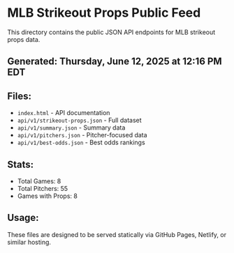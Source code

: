 # MLB Strikeout Props Public Feed

This directory contains the public JSON API endpoints for MLB strikeout props data.

## Generated: Thursday, June 12, 2025 at 12:16 PM EDT

## Files:
- `index.html` - API documentation
- `api/v1/strikeout-props.json` - Full dataset
- `api/v1/summary.json` - Summary data
- `api/v1/pitchers.json` - Pitcher-focused data  
- `api/v1/best-odds.json` - Best odds rankings

## Stats:
- Total Games: 8
- Total Pitchers: 55
- Games with Props: 8

## Usage:
These files are designed to be served statically via GitHub Pages, Netlify, or similar hosting.
